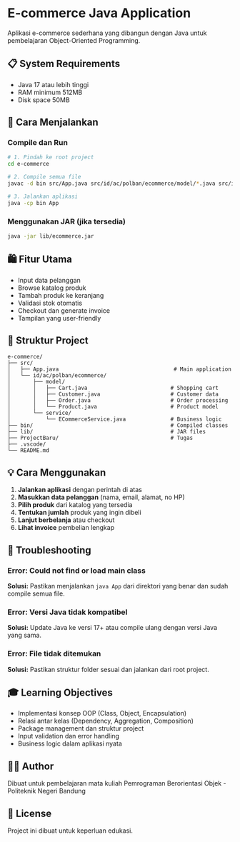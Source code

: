 # E-commerce Java Application

Aplikasi e-commerce sederhana yang dibangun dengan Java untuk pembelajaran Object-Oriented Programming.

## 📋 System Requirements

- Java 17 atau lebih tinggi
- RAM minimum 512MB
- Disk space 50MB

## 🚀 Cara Menjalankan

### Compile dan Run
```bash
# 1. Pindah ke root project
cd e-commerce

# 2. Compile semua file
javac -d bin src/App.java src/id/ac/polban/ecommerce/model/*.java src/id/ac/polban/ecommerce/service/*.java

# 3. Jalankan aplikasi
java -cp bin App
```

### Menggunakan JAR (jika tersedia)
```bash
java -jar lib/ecommerce.jar
```

## 🛍️ Fitur Utama

- Input data pelanggan
- Browse katalog produk
- Tambah produk ke keranjang
- Validasi stok otomatis
- Checkout dan generate invoice
- Tampilan yang user-friendly

## 📁 Struktur Project

```
e-commerce/
├── src/
│   ├── App.java                                    # Main application
│   └── id/ac/polban/ecommerce/
│       ├── model/
│       │   ├── Cart.java                          # Shopping cart
│       │   ├── Customer.java                      # Customer data
│       │   ├── Order.java                         # Order processing
│       │   └── Product.java                       # Product model
│       └── service/
│           └── ECommerceService.java              # Business logic
├── bin/                                           # Compiled classes
├── lib/                                           # JAR files
├── ProjectBaru/                                   # Tugas
├── .vscode/                                          
└── README.md
```

## 💡 Cara Menggunakan

1. **Jalankan aplikasi** dengan perintah di atas
2. **Masukkan data pelanggan** (nama, email, alamat, no HP)
3. **Pilih produk** dari katalog yang tersedia
4. **Tentukan jumlah** produk yang ingin dibeli
5. **Lanjut berbelanja** atau checkout
6. **Lihat invoice** pembelian lengkap

## 🔧 Troubleshooting

### Error: Could not find or load main class
**Solusi:** Pastikan menjalankan `java App` dari direktori yang benar dan sudah compile semua file.

### Error: Versi Java tidak kompatibel
**Solusi:** Update Java ke versi 17+ atau compile ulang dengan versi Java yang sama.

### Error: File tidak ditemukan
**Solusi:** Pastikan struktur folder sesuai dan jalankan dari root project.

## 🎓 Learning Objectives

- Implementasi konsep OOP (Class, Object, Encapsulation)
- Relasi antar kelas (Dependency, Aggregation, Composition)
- Package management dan struktur project
- Input validation dan error handling
- Business logic dalam aplikasi nyata

## 👨‍💻 Author

Dibuat untuk pembelajaran mata kuliah Pemrograman Berorientasi Objek - Politeknik Negeri Bandung

## 📄 License

Project ini dibuat untuk keperluan edukasi.
